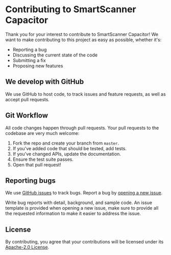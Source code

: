 # Contributing to SmartScanner Capacitor

Thank you for your interest to contribute to SmartScanner Capacitor! We want to make contributing to this project as easy as possible, whether it's:

- Reporting a bug
- Discussing the current state of the code
- Submitting a fix
- Proposing new features

## We develop with GitHub

We use GitHub to host code, to track issues and feature requests, as well as accept pull requests.

## Git Workflow

All code changes happen through pull requests. Your pull requests to the codebase are very much welcome:

1. Fork the repo and create your branch from `master`.
1. If you've added code that should be tested, add tests.
1. If you've changed APIs, update the documentation.
1. Ensure the test suite passes.
1. Open that pull request!

## Reporting bugs

We use [GitHub issues](https://github.com/newlogic/smartscanner-capacitor/issues) to track bugs. Report a bug by [opening a new issue](https://github.com/newlogic/smartscanner-capacitor/issues/new).

Write bug reports with detail, background, and sample code. An issue template is provided when opening a new issue, make sure to provide all the requested information to make it easier to address the issue.

## License

By contributing, you agree that your contributions will be licensed under its [Apache-2.0 License](LICENSE).

